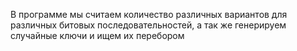 В программе мы считаем количество различных вариантов для различных битовых последовательностей, а так же генерируем случайные ключи и ищем их перебором
